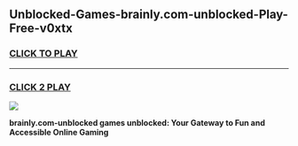 
## Unblocked-Games-brainly.com-unblocked-Play-Free-v0xtx
<h3>
<a href="https://premium76.site?title=brainly.com-unblocked&ref=18A1">CLICK TO PLAY</a></h3>
<hr>

<h3>
<a href="https://premium76.site?title=brainly.com-unblocked&ref=18A1">CLICK 2 PLAY</a>
  
</h3>

<a href="https://premium76.site?title=brainly.com-unblocked&ref=18A1"><img src="https://clearcache.store/games.png"></a>


**brainly.com-unblocked games unblocked: Your Gateway to Fun and Accessible Online Gaming**
